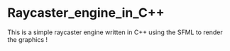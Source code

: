 # Raycaster_engine_in_C++
This is a simple raycaster engine written in C++ using the SFML to render the graphics !
